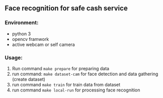 ## Face recognition for safe cash service

### Environment:
- python 3
- opencv framwork
- active webcam or self camera

### Usage:
1. Run command `make prepare` for preparing data
2. run command: `make dataset-cam` for face detection and data gathering (create dataset)
3. run command `make train` for train data from dataset
4. run command `make local-run` for processing face recognition
